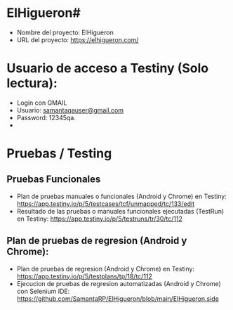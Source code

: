 
# ElHigueron#
- Nombre del proyecto: ElHigueron
- URL del proyecto: https://elhigueron.com/

# Usuario de acceso a Testiny (Solo lectura):
- Login con GMAIL 
- Usuario: samantaqauser@gmail.com
- Password: 12345qa.
- 
# Pruebas / Testing

## Pruebas Funcionales
- Plan de pruebas manuales o funcionales (Android y Chrome) en Testiny: https://app.testiny.io/p/5/testcases/tcf/unmapped/tc/133/edit
- Resultado de las pruebas o manuales funcionales ejecutadas (TestRun) en Testiny: https://app.testiny.io/p/5/testruns/tr/30/tc/112

## Plan de pruebas de regresion (Android y Chrome): 
- Plan de pruebas de regresion (Android y Chrome) en Testiny:  https://app.testiny.io/p/5/testplans/tp/18/tc/112
- Ejecucion de pruebas de regresion automatizadas (Android y Chrome) con Selenium IDE: https://github.com/SamantaRP/ElHigueron/blob/main/ElHigueron.side






